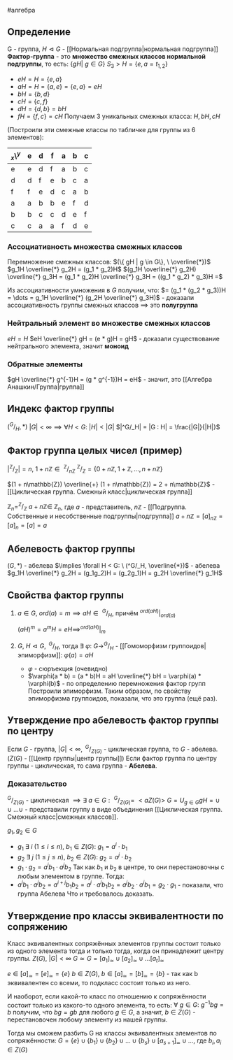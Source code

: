 #алгебра 
## Определение
G - группа, $H \vartriangleleft G$ - [[Нормальная подгруппа|нормальная подгруппа]]
**Фактор-группа** - это **множество смежных классов нормальной подгруппы**, то есть: $\{ gH | \ g \in G \}$
$S_3 > H = \{ e, a = t_{1, 2} \}$
- $eH = H = \{ e, a \}$
- $aH = H = \{ a, e \} = \{ e, a \} = eH$
- $bH = \{ b,  d\}$
- $cH = \{ c, f \}$
- $dH = \{ d, b \} = bH$
- $fH = \{ f, c \} = cH$
Получаем 3 уникальных смежных класса: $H, bH, cH$

(Построили эти смежные классы по табличке для группы из 6 элементов):

| $_x\setminus ^y$ | e   | d   | f   | a   | b   | c   |
| ---------------- | --- | --- | --- | --- | --- | --- |
| e                | e   | d   | f   | a   | b   | c   |
| d                | d   | f   | e   | b   | c   | a   |
| f                | f   | e   | d   | c   | a   | b   |
| a                | a   | b   | b   | e   | f   | d   |
| b                | b   | c   | c   | d   | e   | f   |
| c                | c   | a   | a   | f   | d   | e   |
### Ассоциативность множества смежных классов
Перемножение смежных классов:
$(\{ gH | g \in G\}, \ \overline{*})$
$g_1H \overline{*} g_2H = (g_1 * g_2)H$
$(g_1H \overline{*} g_2H) \overline{*} g_3H = (g_1 * g_2)H \overline{*} g_3H = ((g_1 * g_2) * g_3)H =$

Из ассоциативности умножения в $G$ получим, что:
$= (g_1 * (g_2 * g_3))H = \dots = g_1H \overline{*} (g_2H \overline{*} g_3H)$ - доказали ассоциативность группы смежных классов $\implies$ это **полугруппа**

### Нейтральный элемент во множестве смежных классов
$eH = H$
$eH \overline{*} gH = (e * g)H = gH$ - доказали существование нейтрального элемента, значит **моноид**

### Обратные элементы
$gH \overline{*} g^{-1}H = (g * g^{-1})H = eH$ - значит, это [[Алгебра Анашкин/Группа|группа]]

## Индекс фактор группы
$(^G/_H, *)$
$|G| < \infty \implies \forall H < G: \ |H| < |G|$
$|^G/_H| = |G : H| = \frac{|G|}{|H|}$

## Фактор группа целых чисел (пример)
$|^{\mathbb{Z}}/_{\mathbb{Z}}| = n, \ 1 + n\mathbb{Z} \in \ ^{\mathbb{Z}}/_{n\mathbb{Z}}$
$^{\mathbb{Z}}/_{\mathbb{Z}} = \{ 0 + n\mathbb{Z}, 1 + \mathbb{Z}, \dots, n + n\mathbb{Z} \}$


$(1 + n\mathbb{Z}) \overline{+} (1 + n\mathbb{Z}) = 2 + n\mathbb{Z}$ - [[Циклическая группа. Смежный класс|циклическая группа]]

$\mathbb{Z}_n = ^{\mathbb{Z}}/_{\mathbb{Z}}$
$a + n\mathbb{Z} \in \ \mathbb{Z}_n$, где $a$ - представитель, $n\mathbb{Z}$ - [[Подгруппа. Собственные и несобственные подгруппы|подгруппа]]
$a + n\mathbb{Z} = [a]_{n\mathbb{Z}} = [a]_n = [a] = a$

## Абелевость фактор группы
$(G, *)$ - абелева $\implies \forall H < G: \ (^G/_H, \overline{*})$ - абелева
$g_1H \overline{*} g_2H = (g_1g_2)H = (g_2g_1)H = g_2H \overline{*} g_1H$

## Свойства фактор группы
1. $a \in G, \ ord(a) = m \implies aH \in \ ^G/_H$, причём $^{ord(aH)}|_{ord(a)}$

	$(aH)^m = a^mH = eH \implies ^{ord(aH)}|_m$

2. $G, \ H \vartriangleleft G, \ ^G/_H$, тогда $\exists \ \varphi: \ G \to ^G/_H$ - [[Гомоморфизм группоидов|эпиморфизм]]: 
	$\varphi(a) = aH$
	- $\varphi$ - сюръекция (очевидно)
	- $\varphi(a * b) = (a * b)H = aH \overline{*} bH = \varphi(a) * \varphi(b)$ - по определению перемножения фактор групп
	Построили эпиморфизм. Таким образом, по свойству эпиморфизма группоидов, показали, что это группа (ещё раз).
## Утверждение про абелевость фактор группы по центру
Если $G$ - группа, $|G| < \infty, \ ^G/_{Z(G)}$ - циклическая группа, то $G$ - абелева. ($Z(G)$ - [[Центр группы|центр группы]])
Если фактор группа по центру группы - циклическая, то сама группа - **Абелева**.

### Доказательство
$^G/_{Z(G)}$ - циклическая $\implies \exists \ a \in G: \ ^G/_{Z(G)} = \ <aZ(G)>$
$G = U_{g \in G}gH = \cup \cup \dots \cup$ - представили группу в виде объединения [[Циклическая группа. Смежный класс|смежных классов]].

$g_1, g_2 \in G$
- $g_1 \ \exists \ i \ (1 \leq i \leq n), \ b_1 \in Z(G): \ g_1 = a^i \cdot b_1$
- $g_2 \ \exists \ j \ (1 \leq j \leq n), \ b_2 \in Z(G): \ g_2 = a^j \cdot b_2$
- $g_1 \cdot g_2 = a^ib_1 \cdot a^jb_2$
Так как $b_1$ и $b_2$ в центре, то они перестановочны с любым элементом в группе. Тогда:
- $a^ib_1 \cdot a^jb_2 = a^{i + j}b_1 b_2 = a^j \cdot a^i b_1 b_2 = a^j b_2 \cdot a^i b_1 = g_2 \cdot g_1$ - показали, что группа Абелева
Что и требовалось доказать.

## Утверждение про классы эквивалентности по сопряжению
Класс эквивалентных сопряжённых элементов группы состоит только из одного элемента тогда и только тогда, когда он принадлежит центру группы.
$Z(G), \ |G| < \infty$
$G \simeq G = [a_1]_{\simeq} \cup [a_2]_{\simeq} \cup \dots [a_t]_{\simeq}$

$e \in [a]_{\simeq} = [e]_{\simeq} = \{ e \}$
$b \in Z(G), \ b \in [a]_{\simeq} = [b]_{\simeq} = \{ b \}$ - так как b эквивалентен со всеми, то подкласс состоит только из него.

И наоборот, если какой-то класс по отношению к сопряжённости состоит только из какого-то одного элемента, то есть: $\forall \ g \in G: \ g^{-1}bg = b$ получим, что $bg = gb$ для любого $g \in G$, а значит, $b \in Z(G)$ - перестановочен любому элементу из нашей группы.

Тогда мы сможем разбить G на классы эквивалентных элементов по сопряжённости:
$G = \{ e\} \cup \{ b_1 \} \cup \{ b_2 \} \cup \dots \cup \{ b_s \} \cup [a_{s + 1}]_{\simeq} \cup \dots$, где $b_i, a_i \in Z(G)$
